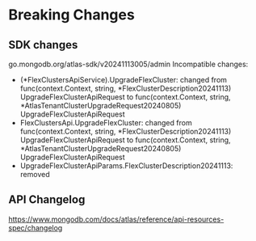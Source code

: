 # Breaking Changes

## SDK changes

go.mongodb.org/atlas-sdk/v20241113005/admin
Incompatible changes:

- (*FlexClustersApiService).UpgradeFlexCluster: changed from func(context.Context, string, *FlexClusterDescription20241113) UpgradeFlexClusterApiRequest to func(context.Context, string, \*AtlasTenantClusterUpgradeRequest20240805) UpgradeFlexClusterApiRequest
- FlexClustersApi.UpgradeFlexCluster: changed from func(context.Context, string, *FlexClusterDescription20241113) UpgradeFlexClusterApiRequest to func(context.Context, string, *AtlasTenantClusterUpgradeRequest20240805) UpgradeFlexClusterApiRequest
- UpgradeFlexClusterApiParams.FlexClusterDescription20241113: removed

## API Changelog

https://www.mongodb.com/docs/atlas/reference/api-resources-spec/changelog
